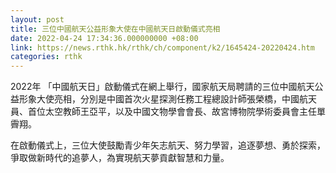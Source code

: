 ```yaml
---
layout: post
title: 三位中國航天公益形象大使在中國航天日啟動儀式亮相
date: 2022-04-24 17:34:36.000000000 +08:00
link: https://news.rthk.hk/rthk/ch/component/k2/1645424-20220424.htm
categories: rthk
---
```


2022年 「中國航天日」啟動儀式在網上舉行，國家航天局聘請的三位中國航天公益形象大使亮相，分別是中國首次火星探測任務工程總設計師張榮橋，中國航天員、首位太空教師王亞平，以及中國文物學會會長、故宮博物院學術委員會主任單霽翔。

在啟動儀式上，三位大使鼓勵青少年矢志航天、努力學習，追逐夢想、勇於探索，爭取做新時代的追夢人，為實現航天夢貢獻智慧和力量。
